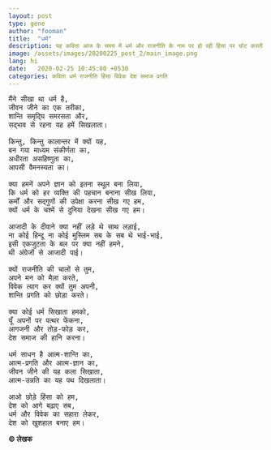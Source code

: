 ```yaml
---
layout: post
type: gene
author: "fooman"
title:  "धर्म"
description: यह कविता आज के समय में धर्म और राजनीति के नाम पर हो रही हिंसा पर चोट करती है। यह धर्म के सच्चे अर्थों को समझने, विवेक से सोचने तथा देश और समाज की प्रगति के लिए प्रेरित करती है।
image: /assets/images/20200225_post_2/main_image.png
lang: hi
date:   2020-02-25 10:45:00 +0530
categories: कविता धर्म राजनीति हिंसा विवेक देश समाज प्रगति 
---
```

<pre>
मैंने सीखा था धर्म है,
जीवन जीने का एक तरीका,
शान्ति समृद्घि समरसता और,
सद्भाव से रहना यह हमें सिखलाता।

किन्तु, किन्तु कालान्तर में क्यों यह,
बन गया माध्यम संकीर्णता का,
अधीरता असहिष्णुता का,
आपसी वैमनस्यता का।

क्या हमनें अपने ज्ञान को इतना स्थूल बना लिया,
कि धर्म को हर व्यक्ति की पहचान बनाना सीख लिया,
कर्मों और सद्गुणों की उपेक्षा करना सीख गए हम,
क्यों धर्म के चश्में से दुनिया देखना सीख गए हम।

आजादी के दीवाने क्या नहीं लड़े थे साथ लड़ाई,
ना कोई हिन्दू ना कोई मुस्लिम सब के सब थे भाई-भाई,
इसी एकजुटता के बल पर क्या नहीं हमने,
थी अंग्रेजों से आजादी पाई।

क्यों राजनीति की चालों से तुम,
अपने मन को मैला करते,
विवेक त्याग कर क्यों तुम अपनी,
शान्ति प्रगति को छोड़ा करते।

क्या कोई धर्म सिखाता हमको,
यूँ अपनों पर पत्थर फेंकना,
आगजनी और तोड़-फोड़ कर,
देश समाज की हानि करना।

धर्म साधन है आत्म-शान्ति का,
आत्म-प्रगति और आत्म-ज्ञान का,
जीवन जीने की यह कला सिखाता,
आत्म-उन्नति का यह पथ दिखलाता।

आओ छोड़े हिंसा को हम,
देश को आगे बढ़ाए सब,
धर्म और विवेक का सहारा लेकर,
देश को खुशहाल बनाए हम।
</pre>
**© लेखक**